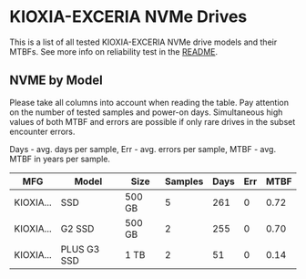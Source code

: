 KIOXIA-EXCERIA NVMe Drives
==========================

This is a list of all tested KIOXIA-EXCERIA NVMe drive models and their MTBFs. See more
info on reliability test in the [README](https://github.com/bsdhw/SMART).

NVME by Model
------------

Please take all columns into account when reading the table. Pay attention on the
number of tested samples and power-on days. Simultaneous high values of both MTBF
and errors are possible if only rare drives in the subset encounter errors.

Days - avg. days per sample,
Err  - avg. errors per sample,
MTBF - avg. MTBF in years per sample.

| MFG       | Model              | Size   | Samples | Days  | Err   | MTBF |
|-----------|--------------------|--------|---------|-------|-------|------|
| KIOXIA... | SSD                | 500 GB | 5       | 261   | 0     | 0.72   |
| KIOXIA... | G2 SSD             | 500 GB | 2       | 255   | 0     | 0.70   |
| KIOXIA... | PLUS G3 SSD        | 1 TB   | 2       | 51    | 0     | 0.14   |
